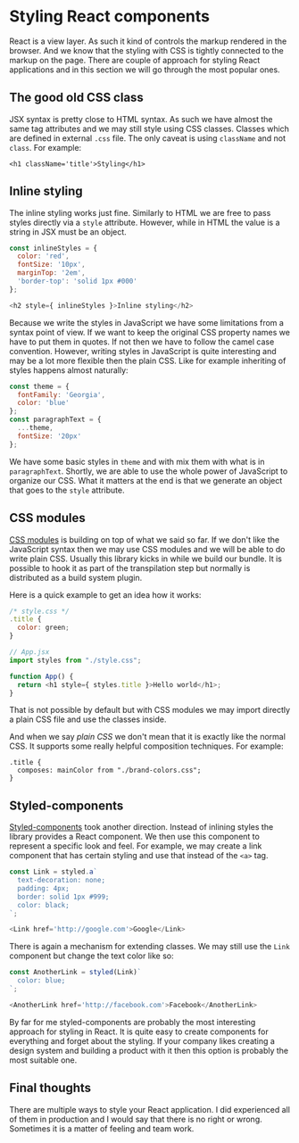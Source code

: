 # Styling React components

React is a view layer. As such it kind of controls the markup rendered in the browser. And we know that the styling with CSS is tightly connected to the markup on the page. There are couple of approach for styling React applications and in this section we will go through the most popular ones.

## The good old CSS class

JSX syntax is pretty close to HTML syntax. As such we have almost the same tag attributes and we may still style using CSS classes. Classes which are defined in external `.css` file. The only caveat is using `className` and not `class`. For example:

```
<h1 className='title'>Styling</h1>
``` 

## Inline styling

The inline styling works just fine. Similarly to HTML we are free to pass styles directly via a `style`  attribute. However, while in HTML the value is a string in JSX must be an object.

```js
const inlineStyles = {
  color: 'red',
  fontSize: '10px',
  marginTop: '2em',
  'border-top': 'solid 1px #000'
};

<h2 style={ inlineStyles }>Inline styling</h2>
```

Because we write the styles in JavaScript we have some limitations from a syntax point of view. If we want to keep the original CSS property names we have to put them in quotes. If not then we have to follow the camel case convention. However, writing styles in JavaScript is quite interesting and may be a lot more flexible then the plain CSS. Like for example inheriting of styles happens almost naturally:

```js
const theme = {
  fontFamily: 'Georgia',
  color: 'blue'
};
const paragraphText = {
  ...theme,
  fontSize: '20px'
};
```

We have some basic styles in `theme` and with mix them with what is in `paragraphText`. Shortly, we are able to use the whole power of JavaScript to organize our CSS. What it matters at the end is that we generate an object that goes to the `style` attribute.

## CSS modules

[CSS modules](https://github.com/css-modules/css-modules/blob/master/docs/get-started.md) is building on top of what we said so far. If we don't like the JavaScript syntax then we may use CSS modules and we will be able to do write plain CSS. Usually this library kicks in while we build our bundle. It is possible to hook it as part of the transpilation step but normally is distributed as a build system plugin.

Here is a quick example to get an idea how it works:

```js
/* style.css */
.title {
  color: green;
}

// App.jsx
import styles from "./style.css";

function App() {
  return <h1 style={ styles.title }>Hello world</h1>;
}
```

That is not possible by default but with CSS modules we may import directly a plain CSS file and use the classes inside.

And when we say *plain CSS* we don't mean that it is exactly like the normal CSS. It supports some really helpful composition techniques. For example:

```
.title {
  composes: mainColor from "./brand-colors.css";
}
```

## Styled-components

[Styled-components](https://www.styled-components.com/) took another direction. Instead of inlining styles the library provides a React component. We then use this component to represent a specific look and feel. For example, we may create a link component that has certain styling and use that instead of the `<a>` tag.

```js
const Link = styled.a`
  text-decoration: none;
  padding: 4px;
  border: solid 1px #999;
  color: black;
`;

<Link href='http://google.com'>Google</Link>
```

There is again a mechanism for extending classes. We may still use the `Link` component but change the text color like so:

```js
const AnotherLink = styled(Link)`
  color: blue;
`;

<AnotherLink href='http://facebook.com'>Facebook</AnotherLink>
```

By far for me styled-components are probably the most interesting approach for styling in React. It is quite easy to create components for everything and forget about the styling. If your company likes creating a design system and building a product with it then this option is probably the most suitable one.

## Final thoughts

There are multiple ways to style your React application. I did experienced all of them in production and I would say that there is no right or wrong. Sometimes it is a matter of feeling and team work.
